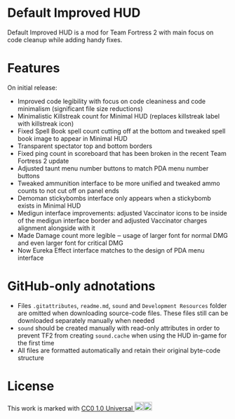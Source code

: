 # Default Improved HUD
Default Improved HUD is a mod for Team Fortress 2 with main focus on code cleanup while adding handy fixes.

# Features
On initial release:
- Improved code legibility with focus on code cleaniness and code minimalism (significant file size reductions)
- Minimalistic Killstreak count for Minimal HUD (replaces killstreak label with killstreak icon)
- Fixed Spell Book spell count cutting off at the bottom and tweaked spell book image to appear in Minimal HUD
- Transparent spectator top and bottom borders
- Fixed ping count in scoreboard that has been broken in the recent Team Fortress 2 update
- Adjusted taunt menu number buttons to match PDA menu number buttons
- Tweaked ammunition interface to be more unified and tweaked ammo counts to not cut off on panel ends
- Demoman stickybombs interface only appears when a stickybomb exists in Minimal HUD
- Medigun interface improvements: adjusted Vaccinator icons to be inside of the medigun interface border and adjusted Vaccinator charges alignment alongside with it
- Made Damage count more legible ‒ usage of larger font for normal DMG and even larger font for critical DMG
- Now Eureka Effect interface matches to the design of PDA menu interface

# GitHub-only adnotations
- Files `.gitattributes`, `readme.md`, `sound` and `Development Resources` folder are omitted when downloading source-code files. These files still can be downloaded separately manually when needed
- `sound` should be created manually with read-only attributes in order to prevent TF2 from creating `sound.cache` when using the HUD in-game for the first time
- All files are formatted automatically and retain their original byte-code structure

# License
This work is marked with <a href="https://creativecommons.org/publicdomain/zero/1.0/?ref=chooser-v1" target="_blank" rel="license noopener noreferrer">CC0 1.0 Universal <span data-v-a0d4e8a8="" class="icon"><img data-v-a0d4e8a8="" width="20" height="20" src="https://chooser-beta.creativecommons.org/img/cc-logo.f0ab4ebe.svg"><img data-v-a0d4e8a8="" width="20" height="20" src="https://chooser-beta.creativecommons.org/img/cc-zero.f5450231.svg"></span></a>
